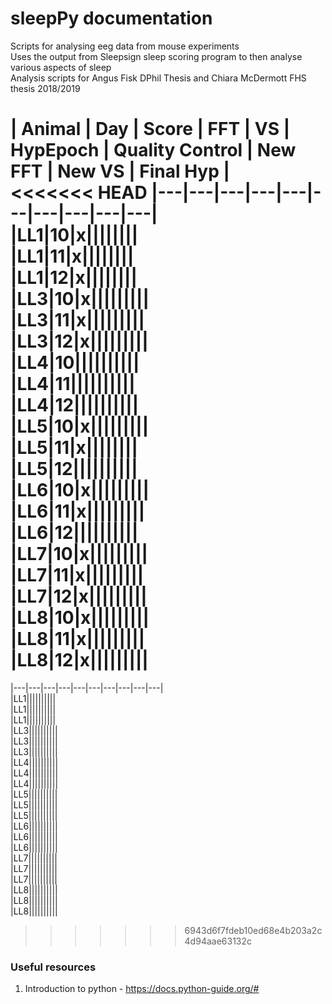 # sleepPy documentation  

Scripts for analysing eeg data from mouse experiments  
Uses the output from 
Sleepsign sleep scoring program 
to then analyse various aspects of sleep  
Analysis scripts for Angus Fisk DPhil Thesis
and Chiara McDermott FHS thesis 2018/2019  


| Animal | Day | Score | FFT | VS | HypEpoch | Quality Control | New FFT | New VS | Final Hyp |  
<<<<<<< HEAD
|---|---|---|---|---|---|---|---|---|---|  
|LL1|10|x||||||||  
|LL1|11|x||||||||  
|LL1|12|x||||||||  
|LL3|10|x|||||||||  
|LL3|11|x|||||||||  
|LL3|12|x|||||||||  
|LL4|10||||||||||   
|LL4|11||||||||||   
|LL4|12||||||||||   
|LL5|10|x|||||||||   
|LL5|11|x||||||||   
|LL5|12||||||||||   
|LL6|10|x|||||||||   
|LL6|11|x|||||||||   
|LL6|12||||||||||   
|LL7|10|x|||||||||   
|LL7|11|x|||||||||   
|LL7|12|x|||||||||   
|LL8|10|x|||||||||   
|LL8|11|x|||||||||   
|LL8|12|x|||||||||   
=======
|---|---|---|---|---|---|---|---|---|---|  
|LL1||||||||||  
|LL1||||||||||  
|LL1||||||||||  
|LL3||||||||||  
|LL3||||||||||  
|LL3||||||||||  
|LL4||||||||||   
|LL4||||||||||   
|LL4||||||||||   
|LL5||||||||||   
|LL5||||||||||   
|LL5||||||||||   
|LL6||||||||||   
|LL6||||||||||   
|LL6||||||||||   
|LL7||||||||||   
|LL7||||||||||   
|LL7||||||||||   
|LL8||||||||||   
|LL8||||||||||   
|LL8||||||||||   
>>>>>>> 6943d6f7fdeb10ed68e4b203a2c4d94aae63132c
  


### Useful resources  

1. Introduction to python - https://docs.python-guide.org/# 
